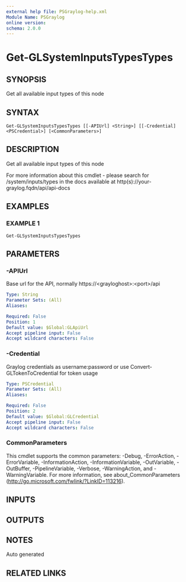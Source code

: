 ```yaml
---
external help file: PSGraylog-help.xml
Module Name: PSGraylog
online version:
schema: 2.0.0
---
```


# Get-GLSystemInputsTypesTypes

## SYNOPSIS
Get all available input types of this node

## SYNTAX

```
Get-GLSystemInputsTypesTypes [[-APIUrl] <String>] [[-Credential] <PSCredential>] [<CommonParameters>]
```

## DESCRIPTION
Get all available input types of this node


For more information about this cmdlet - please search for /system/inputs/types in the docs available at http(s)://your-graylog.fqdn/api/api-docs

## EXAMPLES

### EXAMPLE 1
```
Get-GLSystemInputsTypesTypes
```

## PARAMETERS

### -APIUrl
Base url for the API, normally https://\<grayloghost\>:\<port\>/api

```yaml
Type: String
Parameter Sets: (All)
Aliases:

Required: False
Position: 1
Default value: $Global:GLApiUrl
Accept pipeline input: False
Accept wildcard characters: False
```

### -Credential
Graylog credentials as username:password or use Convert-GLTokenToCredential for token usage

```yaml
Type: PSCredential
Parameter Sets: (All)
Aliases:

Required: False
Position: 2
Default value: $Global:GLCredential
Accept pipeline input: False
Accept wildcard characters: False
```

### CommonParameters
This cmdlet supports the common parameters: -Debug, -ErrorAction, -ErrorVariable, -InformationAction, -InformationVariable, -OutVariable, -OutBuffer, -PipelineVariable, -Verbose, -WarningAction, and -WarningVariable. For more information, see about_CommonParameters (http://go.microsoft.com/fwlink/?LinkID=113216).

## INPUTS

## OUTPUTS

## NOTES
Auto generated

## RELATED LINKS
